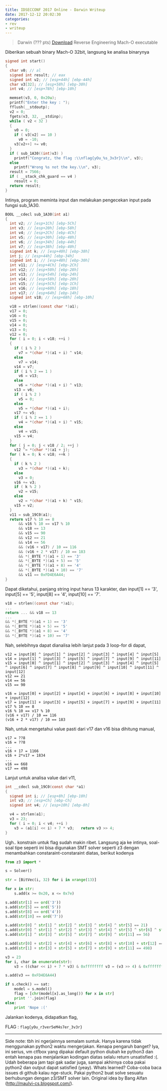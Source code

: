 ```yaml
---
title: IDSECCONF 2017 Online - Darwin Writeup
date: 2017-12-12 20:02:30
categories:
- rev
- writeup
---
```


> Darwin (??? pts) [Download](https://a.safe.moe/Ph9RJ.zip) Reverse Engineering Mach-O executable

Diberikan sebuah binary Mach-O 32bit, langsung ke analisa binarynya

```C
signed int start()
{
  char v0; // al
  signed int result; // eax
  signed int v2; // [esp+44h] [ebp-44h]
  char v3[32]; // [esp+58h] [ebp-30h]
  int v4; // [esp+78h] [ebp-10h]

  memset(v3, 0, 0x20u);
  printf("Enter the key : ");
  fflush(__stdoutp);
  v2 = 0;
  fgets(v3, 32, __stdinp);
  while ( v2 < 32 )
  {
    v0 = 0;
    if ( v3[v2] == 10 )
      v0 = -10;
    v3[v2++] += v0;
  }
  if ( sub_1A30((int)v3) )
    printf("Congratz, the flag :\\nflag{yOu_%s_3v3r}\\n", v3);
  else
    printf("Wrong %s not the key.\\n", v3);
  result = 7566;
  if ( __stack_chk_guard == v4 )
    result = 0;
  return result;
}
```

Intinya, program meminta input dan melakukan pengecekan input pada fungsi sub_1A30.

```C
BOOL __cdecl sub_1A30(int a1)
{
  int v2; // [esp+1Ch] [ebp-5Ch]
  int v3; // [esp+20h] [ebp-58h]
  int v4; // [esp+2Ch] [ebp-4Ch]
  int v5; // [esp+30h] [ebp-48h]
  int v6; // [esp+34h] [ebp-44h]
  int v7; // [esp+38h] [ebp-40h]
  signed int k; // [esp+40h] [ebp-38h]
  int j; // [esp+44h] [ebp-34h]
  signed int i; // [esp+48h] [ebp-30h]
  int v11; // [esp+4Ch] [ebp-2Ch]
  int v12; // [esp+50h] [ebp-28h]
  int v13; // [esp+54h] [ebp-24h]
  int v14; // [esp+58h] [ebp-20h]
  int v15; // [esp+5Ch] [ebp-1Ch]
  int v16; // [esp+60h] [ebp-18h]
  int v17; // [esp+64h] [ebp-14h]
  signed int v18; // [esp+68h] [ebp-10h]

  v18 = strlen((const char *)a1);
  v17 = 0;
  v16 = 0;
  v15 = 0;
  v14 = 0;
  v13 = 0;
  v12 = 0;
  for ( i = 0; i < v18; ++i )
  {
    if ( i % 2 )
      v7 = *(char *)(a1 + i) ^ v14;
    else
      v7 = v14;
    v14 = v7;
    if ( i % 2 == 1 )
      v6 = v13;
    else
      v6 = *(char *)(a1 + i) ^ v13;
    v13 = v6;
    if ( i % 2 )
      v5 = 0;
    else
      v5 = *(char *)(a1 + i);
    v17 += v5;
    if ( i % 2 == 1 )
      v4 = *(char *)(a1 + i) ^ v15;
    else
      v4 = v15;
    v15 = v4;
  }
  for ( j = 0; j < v18 / 2; ++j )
    v12 ^= *(char *)(a1 + j);
  for ( k = 0; k < v18; ++k )
  {
    if ( k % 2 )
      v3 = *(char *)(a1 + k);
    else
      v3 = 0;
    v16 += v3;
    if ( k % 2 )
      v2 = v15;
    else
      v2 = *(char *)(a1 + k) ^ v15;
    v15 = v2;
  }
  v11 = sub_19C0(a1);
  return v17 % 10 == 8
      && v16 % 10 == v17 % 10
      && v18 == 13
      && v15 == 90
      && v12 == 21
      && v14 == 56
      && (v16 + v17) / 10 == 116
      && (v16 + 2 * v17) / 10 == 183
      && *(_BYTE *)(a1 + 1) == '3'
      && *(_BYTE *)(a1 + 5) == '5'
      && *(_BYTE *)(a1 + 8) == '4'
      && *(_BYTE *)(a1 + 10) == '7'
      && v11 == 0xFD4E6A44;
}
```

Dapat diketahui, panjang string input harus 13 karakter, dan input[1] == '3', input[5] == '5', input[8] == '4', input[10] == '7'.

```C
v18 = strlen((const char *)a1);
...
return ... && v18 == 13
... 
&& *(_BYTE *)(a1 + 1) == '3'
&& *(_BYTE *)(a1 + 5) == '5'
&& *(_BYTE *)(a1 + 8) == '4'
&& *(_BYTE *)(a1 + 10) == '7'
```

Nah, selebihnya dapat dianalisa lebih lanjut pada 3 loop-for di dapat,

```
v12 = input[0] ^ input[1] ^ input[2] ^ input[3] ^ input[4] ^ input[5]
v14 = input[1] ^ input[3] ^ input[5] ^ input[7] ^ input[9] ^ input[11]
v15 = input[0] ^ input[1] ^ input[2] ^ input[3] ^ input[4] ^ input[5] ^ input[6] ^ input[7] ^ input[8] ^ input[9] ^ input[10] ^ input[11] ^ input[12]
v12 == 21
v14 == 56
v15 == 90

v16 = input[0] + input[2] + input[4] + input[6] + input[8] + input[10] + input[12]
v17 = input[1] + input[3] + input[5] + input[7] + input[9] + input[11]
v17 % 10 == 8
v16 % 10 == v17 % 10
(v16 + v17) / 10 == 116
(v16 + 2 * v17) / 10 == 183
```

Nah, untuk mengetahui value pasti dari v17 dan v16 bisa dihitung manual,

```
v17 = ??8
v16 = ??8
...
v16 + 17 = 1166
v16 + 2*v17 = 1834
...
v16 == 668
v17 == 498
```

Lanjut untuk analisa value dari v11,

```C
int __cdecl sub_19C0(const char *a1)
{
  signed int i; // [esp+8h] [ebp-10h]
  int v3; // [esp+Ch] [ebp-Ch]
  signed int v4; // [esp+10h] [ebp-8h]

  v4 = strlen(a1);
  v3 = 23;
  for ( i = 0; i < v4; ++i )
    v3 = (a1[i] << i) + 7 * v3;   return v3 >> 4;
}
```

Ugh.. konstrain untuk flag sudah makin ribet. Langsung aja ke intinya, soal-soal tipe seperti ini bisa digunakan SMT solver seperti z3 dengan menambahkan constaraint-constaraint diatas, berikut kodenya

```python
from z3 import *

s = Solver()

str = [BitVec(i, 32) for i in xrange(13)]

for x in str:
    s.add(x >= 0x20, x <= 0x7e)

s.add(str[1] == ord('3'))
s.add(str[5] == ord('5'))
s.add(str[8] == ord('4'))
s.add(str[10] == ord('7'))

s.add(str[0] ^ str[1] ^ str[2] ^ str[3] ^ str[4] ^ str[5] == 21)
s.add(str[0] ^ str[1] ^ str[2] ^ str[3] ^ str[4] ^ str[5] ^ str[6] ^ str[7] ^ str[8] ^ str[9] ^ str[10] ^ str[11] ^ str[12] == 90)
s.add(str[1] ^ str[3] ^ str[5] ^ str[7] ^ str[9] ^ str[11] == 56)

s.add(str[0] + str[2] + str[4] + str[6] + str[8] + str[10] + str[12] == 668)
s.add(str[1] + str[3] + str[5] + str[7] + str[9] + str[11] == 498)

v3 = 23
for i, char in enumerate(str):
    v3 = ((char << i) + 7 * v3) & 0xffffffff v3 = (v3 >> 4) & 0xffffffff

s.add(v3 == 0xFD4E6A44)

if s.check() == sat:
    model = s.model()
    flag = [chr(model[x].as_long()) for x in str]
    print ''.join(flag)
else:
    print 'Nope :('
```

Jalankan kodenya, didapatkan flag,

FLAG : `flag{yOu_r3ver5eM4s7er_3v3r}`

* * *

Side note: tbh ini ngerjainnya semalam suntuk. Hanya karena tidak menggunakan python2 waktu mengerjakan. Kenapa pengaruh banget? Iya, ini serius, vm ctfbox yang dipakai default python diubah ke python3 dan entah kenapa pas menjalankan kodingan diatas selalu return unsatisfied :(. Udah beberapa jam tapi gak sadar juga, sampai akhirnya coba pakai python2 dan output dapat satisfied (yeay). Whats learned? Coba-coba baca issues di github kalau nge-stuck. Pakai python2 buat solve sesuatu berhubungan dengan z3/SMT solver lain. Original idea by Bang Alfan (http://maulvi-cs.blogspot.com/).